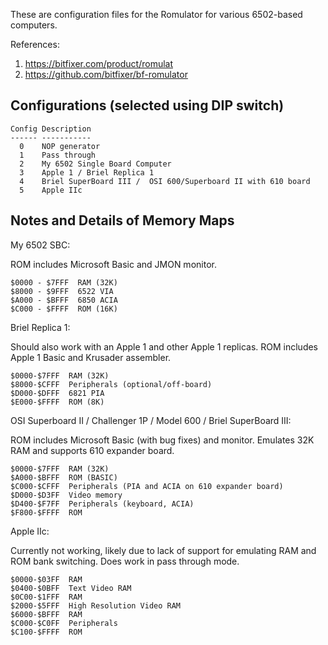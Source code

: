 These are configuration files for the Romulator for various
6502-based computers.

References:

1. https://bitfixer.com/product/romulat
2. https://github.com/bitfixer/bf-romulator

Configurations (selected using DIP switch)
------------------------------------------

```
Config Description
------ -----------
  0    NOP generator
  1    Pass through
  2    My 6502 Single Board Computer
  3    Apple 1 / Briel Replica 1
  4    Briel SuperBoard III /  OSI 600/Superboard II with 610 board
  5    Apple IIc
```

Notes and Details of Memory Maps
--------------------------------

My 6502 SBC:

ROM includes Microsoft Basic and JMON monitor.

```
$0000 - $7FFF  RAM (32K)
$8000 - $9FFF  6522 VIA
$A000 - $BFFF  6850 ACIA
$C000 - $FFFF  ROM (16K)
```

Briel Replica 1:

Should also work with an Apple 1 and other Apple 1 replicas.
ROM includes Apple 1 Basic and Krusader assembler.

```
$0000-$7FFF  RAM (32K)
$8000-$CFFF  Peripherals (optional/off-board)
$D000-$DFFF  6821 PIA
$E000-$FFFF  ROM (8K)
```

OSI Superboard II / Challenger 1P / Model 600 / Briel SuperBoard III:

ROM includes Microsoft Basic (with bug fixes) and monitor.
Emulates 32K RAM and supports 610 expander board.

```
$0000-$7FFF  RAM (32K)
$A000-$BFFF  ROM (BASIC)
$C000-$CFFF  Peripherals (PIA and ACIA on 610 expander board)
$D000-$D3FF  Video memory
$D400-$F7FF  Peripherals (keyboard, ACIA)
$F800-$FFFF  ROM
```

Apple IIc:

Currently not working, likely due to lack of support for emulating RAM
and ROM bank switching. Does work in pass through mode.

```
$0000-$03FF  RAM
$0400-$0BFF  Text Video RAM
$0C00-$1FFF  RAM
$2000-$5FFF  High Resolution Video RAM
$6000-$BFFF  RAM
$C000-$C0FF  Peripherals
$C100-$FFFF  ROM
```
